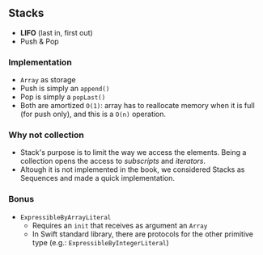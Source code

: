## Stacks
* **LIFO** (last in, first out)
* Push & Pop

### Implementation
* `Array` as storage
* Push is simply an `append()`
* Pop is simply a `popLast()`
* Both are amortized `O(1)`: array has to reallocate memory when it is full (for push only), and this is a `O(n)` operation.

### Why not collection
* Stack's purpose is to limit the way we access the elements. Being a collection opens the access to *subscripts* and *iterators*.
* Altough it is not implemented in the book, we considered Stacks as Sequences and made a quick implementation.

### Bonus
* `ExpressibleByArrayLiteral`
	* Requires an `init` that receives as argument an `Array`
	* In Swift standard library, there are protocols for the other primitive type (e.g.: `ExpressibleByIntegerLiteral`)
